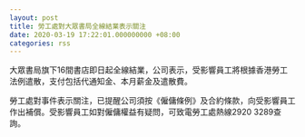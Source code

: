 ```yaml
---
layout: post
title: 勞工處對大眾書局全線結業表示關注
date: 2020-03-19 17:22:01.000000000 +08:00
categories: rss
---
```


大眾書局旗下16間書店即日起全線結業，公司表示，受影響員工將根據香港勞工法例遣散，支付包括代通知金、本月薪金及遣散費。

勞工處對事件表示關注，已提醒公司須按《僱傭條例》及合約條款，向受影響員工作出補償。受影響員工如對僱傭權益有疑問，可致電勞工處熱線2920 3289查詢。
